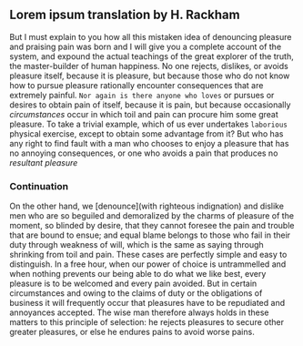 ## Lorem ipsum translation by H. Rackham
But I must explain to you how all this mistaken idea of denouncing pleasure and praising pain was born and I will give you a complete account of the system, and expound the actual teachings of the great explorer of the truth, the master-builder of human happiness. No one rejects, dislikes, or avoids pleasure itself, because it is pleasure, but because those who do not know how to pursue pleasure rationally encounter consequences that are extremely painful. ```Nor again is there anyone who loves``` or pursues or desires to obtain pain of itself, because it is pain, but because occasionally *circumstances* occur in which toil and pain can procure him some great pleasure. To take a trivial example, which of us ever undertakes `laborious` physical exercise, except to obtain some advantage from it? But who has any right to find fault with a man who chooses to enjoy a pleasure that has no annoying consequences, or one who avoids a pain that produces no *resultant pleasure*

### Continuation
On the other hand, we [denounce](with righteous indignation) and dislike men who are so beguiled and demoralized by the charms of pleasure of the moment, so blinded by desire, that they cannot foresee the pain and trouble that are bound to ensue; and equal blame belongs to those who fail in their duty through weakness of will, which is the same as saying through shrinking from toil and pain. These cases are perfectly simple and easy to distinguish. In a free hour, when our power of choice is untrammelled and when nothing prevents our being able to do what we like best, every pleasure is to be welcomed and every pain avoided. But in certain circumstances and owing to the claims of duty or the obligations of business it will frequently occur that pleasures have to be repudiated and annoyances accepted. The wise man therefore always holds in these matters to this principle of selection: he rejects pleasures to secure other greater pleasures, or else he endures pains to avoid worse pains.